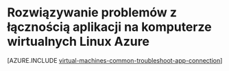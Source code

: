<properties
    pageTitle="Rozwiązywanie problemów z dostęp do aplikacji maszyn wirtualnych Linux | Microsoft Azure"
    description="Używanie tych szczegółowych instrukcji rozwiązywania problemów w celu wyodrębnienia problemów z połączeniem się do aplikacji uruchomionych na maszyn wirtualnych Linux platformy Azure."
    services="virtual-machines-linux"
    documentationCenter=""
    authors="iainfoulds"
    manager="timlt"
    editor=""
    tags="top-support-issue,azure-service-management,azure-resource-manager"
    keywords="Nie, uruchom aplikację, nie można otworzyć program, odsłuchać port zablokowane, nie można uruchomić programu odsłuchać port zablokowane"/>

<tags
    ms.service="virtual-machines-linux"
    ms.workload="infrastructure-services"
    ms.tgt_pltfrm="vm-linux"
    ms.devlang="na"
    ms.topic="support-article"
    ms.date="09/27/2016"
    ms.author="iainfou"/>

# <a name="troubleshoot-application-connectivity-issues-on-a-linux-azure-virtual-machine"></a>Rozwiązywanie problemów z łącznością aplikacji na komputerze wirtualnych Linux Azure

[AZURE.INCLUDE [virtual-machines-common-troubleshoot-app-connection](../../includes/virtual-machines-common-troubleshoot-app-connection.md)]
